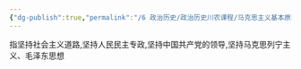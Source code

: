 ```yaml
---
{"dg-publish":true,"permalink":"/6 政治历史/政治历史川农课程/马克思主义基本原理/四项基本原则/","title":"四项基本原则"}
---
```



指坚持社会主义道路,坚持人民民主专政,坚持中国共产党的领导,坚持马克思列宁主义、毛泽东思想
